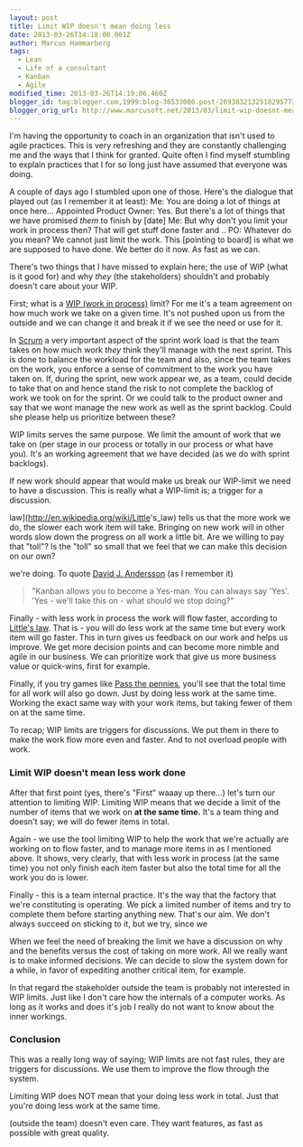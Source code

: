 ```yaml
---
layout: post
title: Limit WIP doesn't mean doing less
date: 2013-03-26T14:18:00.001Z
author: Marcus Hammarberg
tags:
  - Lean
  - Life of a consultant
  - Kanban
  - Agile
modified_time: 2013-03-26T14:19:06.460Z
blogger_id: tag:blogger.com,1999:blog-36533086.post-2693832132518295773
blogger_orig_url: http://www.marcusoft.net/2013/03/limit-wip-doesnt-mean-doing-less-stuff.html
---
```





I'm having the opportunity to coach in an organization that isn't used
to agile practices. This is very refreshing and they are constantly
challenging me and the ways that I think for granted. Quite often I find
myself stumbling to explain practices that I for so long just have
assumed that everyone was doing.

A couple of days ago I stumbled upon one of those. Here's
the dialogue that played out (as I remember it at least):
Me: You are doing a lot of things at once here...
Appointed Product Owner: Yes. But there's a lot of things that we have
promised *them* to finish by \[date\]
Me: But why don't you limit your work in process then? That will get
stuff done faster and ..
PO: Whatever do you mean? We cannot just limit the work. This \[pointing
to board\] is what we are supposed to have done. We better do it now. As
fast as we can.

There's two things that I have missed to explain here; the use of WIP
(what is it good for) and why *they* (the stakeholders) shouldn't and
probably doesn't care about your WIP.

First; what is a [WIP (work in
process)](http://en.wikipedia.org/wiki/Work_in_process) limit? For me
it's a team agreement on how much work we take on a given time. It's not
pushed upon us from the outside and we can change it and break it if we
see the need or use for it.

In [Scrum](http://en.wikipedia.org/wiki/Scrum_(development)) a very
important aspect of the sprint work load is that the team takes on how
much work *they* think they'll manage with the next sprint. This is done
to balance the workload for the team and also, since the team takes on
the work, you enforce a sense of commitment to the work you have taken
on. If, during the sprint, new work appear we, as a team, could decide
to take that on and hence stand the risk to not complete the backlog of
work we took on for the sprint. Or we could talk to the product owner
and say that we wont manage the new work as well as the sprint backlog.
Could she please help us prioritize between these?

WIP limits serves the same purpose. We limit the amount of work that we
take on (per stage in our process or totally in our process or what have
you). It's an working agreement that we have decided (as we do with
sprint backlogs).

<div style="text-align: left;">

If new work should appear that would make us break our WIP-limit we need
to have a discussion. This is really what a WIP-limit is; a trigger for
a discussion.


law](<http://en.wikipedia.org/wiki/Little>'s_law) tells us that the more
work we do, the slower each work item will take. Bringing on new work
will in other words slow down the progress on all work a little bit. Are
we willing to pay that "toll"? Is the "toll" so small that we feel that
we can make this decision on our own?


<div style="text-align: left;">

we're doing. To quote [David J.
Andersson](http://www.agilemanagement.net/) (as I remember it)


> "Kanban allows you to become a Yes-man. You can always say 'Yes'.
> 'Yes - we'll take this on - what should we stop doing?"

Finally - with less work in process the work will flow faster, according
to [Little's law](http://en.wikipedia.org/wiki/Little's_law). That is -
you will do less work at the same time but every work item will go
faster. This in turn gives us feedback on our work and helps us improve.
We get more decision points and can become more nimble and agile in our
business. We can prioritize work that give us more business value or
quick-wins, first for example.

Finally, if you try games like [Pass the
pennies](http://blog.crisp.se/2008/09/08/mattiasskarin/1220882915232),
you'll see that the total time for all work will also go down. Just by
doing less work at the same time. Working the exact same way with your
work items, but taking fewer of them on at the same time.

To recap; WIP limits are triggers for discussions. We put them in there
to make the work flow more even and faster. And to not overload people
with work.

### Limit WIP doesn't mean less work done



After that first point (yes, there's "First" waaay up there...) let's
turn our attention to limiting WIP. Limiting WIP means that we decide a
limit of the number of items that we work on **at the same time.** It's
a team thing and doesn't say; we will do fewer items in total.




Again - we use the tool limiting WIP to help the work that we're
actually are working on to flow faster, and to manage more items in
as I mentioned above. It shows, very clearly, that with less work in
process (at the same time) you not only finish each item faster but also
the total time for all the work you do is lower.




Finally - this is a team internal practice. It's the way that the
factory that we're constituting is operating. We pick a limited number
of items and try to complete them before starting anything new. That's
our aim. We don't always succeed on sticking to it, but we try, since we



When we feel the need of breaking the limit we have a discussion on why
and the benefits versus the cost of taking on more work. All we really
want is to make informed decisions. We can decide to slow the system
down for a while, in favor of expediting another critical item, for
example.



In that regard the stakeholder outside the team is probably not
interested in WIP limits. Just like I don't care how the internals of a
computer works. As long as it works and does it's job I really do not
want to know about the inner workings.


### Conclusion

This was a really long way of saying; WIP limits are not fast rules,
they are triggers for discussions. We use them to improve the flow
through the system.




Limiting WIP does NOT mean that your doing less work in total. Just that
you're doing less work at the same time.



(outside the team) doesn't even care. They want features, as fast as
possible with great quality.  


